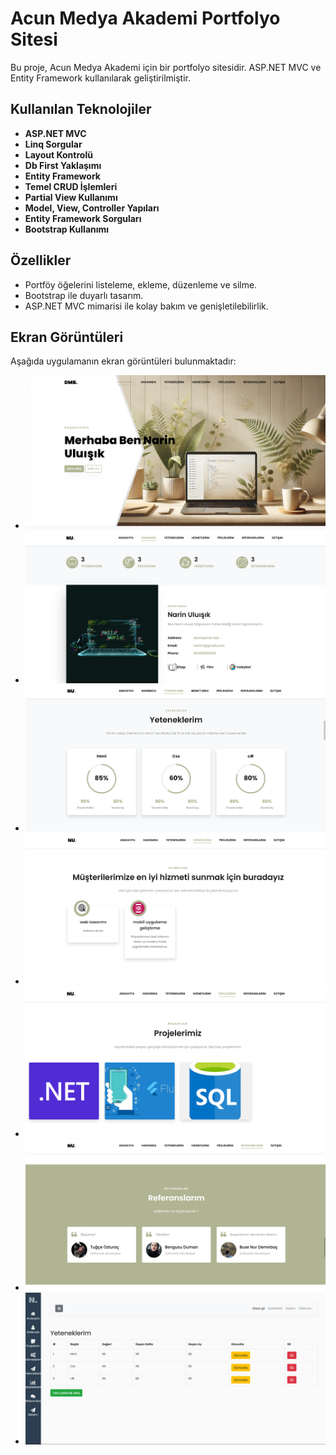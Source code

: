 
# Acun Medya Akademi Portfolyo Sitesi

Bu proje, Acun Medya Akademi için bir portfolyo sitesidir. ASP.NET MVC ve Entity Framework kullanılarak geliştirilmiştir.

## Kullanılan Teknolojiler

- **ASP.NET MVC**
- **Linq Sorgular**
- **Layout Kontrolü**
- **Db First Yaklaşımı**
- **Entity Framework**
- **Temel CRUD İşlemleri**
- **Partial View Kullanımı**
- **Model, View, Controller Yapıları**
- **Entity Framework Sorguları**
- **Bootstrap Kullanımı**

## Özellikler

- Portföy öğelerini listeleme, ekleme, düzenleme ve silme.
- Bootstrap ile duyarlı tasarım.
- ASP.NET MVC mimarisi ile kolay bakım ve genişletilebilirlik.

## Ekran Görüntüleri
Aşağıda uygulamanın ekran görüntüleri bulunmaktadır:

- ![Ekran Görüntüsü 1](https://github.com/narinuluisik/AcunMedyaAkademiPortfolio/blob/master/screenshott/Ekran%20g%C3%B6r%C3%BCnt%C3%BCs%C3%BC%202025-01-12%20162539.png?raw=true)
- ![Ekran Görüntüsü2](https://github.com/narinuluisik/AcunMedyaAkademiPortfolio/blob/master/screenshott/Ekran%20g%C3%B6r%C3%BCnt%C3%BCs%C3%BC%202025-01-12%20173003.png?raw=true)
- ![Ekran Görüntüsü 3](https://github.com/narinuluisik/AcunMedyaAkademiPortfolio/blob/master/screenshott/Ekran%20g%C3%B6r%C3%BCnt%C3%BCs%C3%BC%202025-01-12%20173046.png?raw=true)
- ![Ekran Görüntüsü4](https://github.com/narinuluisik/AcunMedyaAkademiPortfolio/blob/master/screenshott/Ekran%20g%C3%B6r%C3%BCnt%C3%BCs%C3%BC%202025-01-12%20173059.png?raw=true)
- ![Ekran Görüntüsü 5](https://github.com/narinuluisik/AcunMedyaAkademiPortfolio/blob/master/screenshott/Ekran%20g%C3%B6r%C3%BCnt%C3%BCs%C3%BC%202025-01-12%20173117.png?raw=true)
- ![Ekran Görüntüsü 5](https://github.com/narinuluisik/AcunMedyaAkademiPortfolio/blob/master/screenshott/Ekran%20g%C3%B6r%C3%BCnt%C3%BCs%C3%BC%202025-01-12%20173123.png?raw=true)
- ![Ekran Görüntüsü7](https://github.com/narinuluisik/AcunMedyaAkademiPortfolio/blob/master/screenshott/Ekran%20g%C3%B6r%C3%BCnt%C3%BCs%C3%BC%202025-01-12%20172518.png?raw=true)
